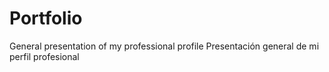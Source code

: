 # Portfolio

General presentation of my professional profile
Presentación general de mi perfil profesional
<!-- This directory is a brief example of a [Create React App](https://github.com/facebook/create-react-app) site that can be deployed to Vercel with zero configuration. -->

<!-- ## Deploy Your Own -->

<!-- Deploy your own Create React App project with Vercel. -->

<!-- [![Deploy with Vercel](https://vercel.com/button)](https://vercel.com/new/clone?repository-url=https://github.com/vercel/vercel/tree/main/examples/create-react-app&template=create-react-app) -->

<!-- _Live Example: https://create-react-template.vercel.app/_ -->

<!-- ## Available Scripts -->

<!-- In the project directory, you can run: -->

<!-- ### `npm start` -->

<!-- Runs the app in the development mode. Open [http://localhost:3000](http://localhost:3000) to view it in your browser. -->

<!-- The page will reload when you make changes. You may also see any lint errors in the console. -->

<!-- ### `npm test` -->

<!-- Launches the test runner in the interactive watch mode. See the section about [running tests](https://facebook.github.io/create-react-app/docs/running-tests) for more information. -->

<!-- ### `npm run build` -->

<!-- Builds the app for production to the `build` folder.

It correctly bundles React in production mode and optimizes the build for the best performance. The build is minified and the filenames include the hashes. -->